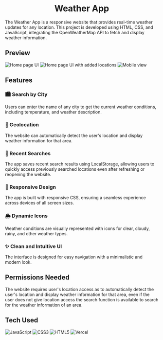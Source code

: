 # <h1 align="center">Weather App</h1>
The Weather App is a responsive website that provides real-time weather updates for any location. This project is developed using HTML, CSS, and JavaScript, integrating the OpenWeatherMap API to fetch and display weather information.

## Preview
![Home page UI](https://github.com/user-attachments/assets/18e7617e-d5e9-4144-9f7a-51dccb8524e1)
![Home page UI with added locations](https://github.com/user-attachments/assets/6cd7e775-2d9a-4a59-a800-20b2a9b5bd39)
![Mobile view](https://github.com/user-attachments/assets/c994b235-cc42-40d0-a64a-4703c0a18a30)

## Features
### 🏙 Search by City
Users can enter the name of any city to get the current weather conditions, including temperature, and weather description.

### 📍 Geolocation
The website can automatically detect the user's location and display weather information for that area.

### 🔎 Recent Searches
The app saves recent search results using LocalStorage, allowing users to quickly access previously searched locations even after refreshing or reopening the website.

### 📱 Responsive Design
The app is built with responsive CSS, ensuring a seamless experience across devices of all screen sizes.

### 🌦 Dynamic Icons
Weather conditions are visually represented with icons for clear, cloudy, rainy, and other weather types.

### ✨ Clean and Intuitive UI
The interface is designed for easy navigation with a minimalistic and modern look.

## Permissions Needed
The website requires user's location access as to automatically detect the user's location and display weather information for that area, even if the user does not give location access the search function is available to search for the weather information of an area.

## Tech Used
![JavaScript](https://img.shields.io/badge/javascript-%23323330.svg?style=for-the-badge&logo=javascript&logoColor=%23F7DF1E)
![CSS3](https://img.shields.io/badge/css3-%231572B6.svg?style=for-the-badge&logo=css3&logoColor=white)
![HTML5](https://img.shields.io/badge/html5-%23E34F26.svg?style=for-the-badge&logo=html5&logoColor=white)
![Vercel](https://img.shields.io/badge/vercel-%23000000.svg?style=for-the-badge&logo=vercel&logoColor=white)
